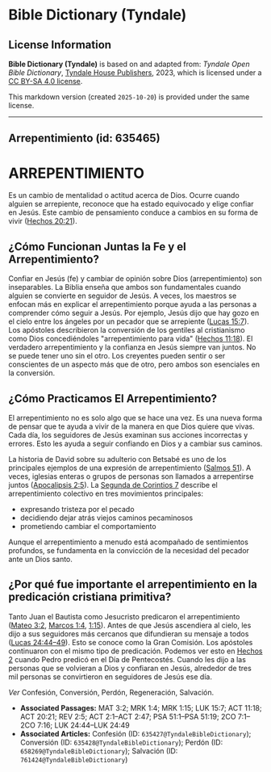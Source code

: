 # Bible Dictionary (Tyndale)

## License Information

**Bible Dictionary (Tyndale)** is based on and adapted from: _Tyndale Open Bible Dictionary_, [Tyndale House Publishers](https://tyndaleopenresources.com/), 2023, which is licensed under a [CC BY-SA 4.0 license](https://creativecommons.org/licenses/by-sa/4.0/legalcode.en).

This markdown version (created `2025-10-20`) is provided under the same license.



--------------------------------

## Arrepentimiento (id: 635465)

ARREPENTIMIENTO
===============

Es un cambio de mentalidad o actitud acerca de Dios. Ocurre cuando alguien se arrepiente, reconoce que ha estado equivocado y elige confiar en Jesús. Este cambio de pensamiento conduce a cambios en su forma de vivir ([Hechos 20:21](https://ref.ly/Acts20:21)).

¿Cómo Funcionan Juntas la Fe y el Arrepentimiento?
--------------------------------------------------

Confiar en Jesús (fe) y cambiar de opinión sobre Dios (arrepentimiento) son inseparables. La Biblia enseña que ambos son fundamentales cuando alguien se convierte en seguidor de Jesús. A veces, los maestros se enfocan más en explicar el arrepentimiento porque ayuda a las personas a comprender cómo seguir a Jesús. Por ejemplo, Jesús dijo que hay gozo en el cielo entre los ángeles por un pecador que se arrepiente ([Lucas 15:7](https://ref.ly/Luke15:7)). Los apóstoles describieron la conversión de los gentiles al cristianismo como Dios concediéndoles "arrepentimiento para vida" ([Hechos 11:18](https://ref.ly/Acts11:18)). El verdadero arrepentimiento y la confianza en Jesús siempre van juntos. No se puede tener uno sin el otro. Los creyentes pueden sentir o ser conscientes de un aspecto más que de otro, pero ambos son esenciales en la conversión.

¿Cómo Practicamos El Arrepentimiento?
-------------------------------------

El arrepentimiento no es solo algo que se hace una vez. Es una nueva forma de pensar que te ayuda a vivir de la manera en que Dios quiere que vivas. Cada día, los seguidores de Jesús examinan sus acciones incorrectas y errores. Esto les ayuda a seguir confiando en Dios y a cambiar sus caminos.

La historia de David sobre su adulterio con Betsabé es uno de los principales ejemplos de una expresión de arrepentimiento ([Salmos 51](https://ref.ly/Ps51:1-Ps51:19)). A veces, iglesias enteras o grupos de personas son llamados a arrepentirse juntos ([Apocalipsis 2:5](https://ref.ly/Rev2:5)). La [Segunda de Corintios 7](https://ref.ly/2Cor7:1-2Cor7:16) describe el arrepentimiento colectivo en tres movimientos principales:

* expresando tristeza por el pecado
* decidiendo dejar atrás viejos caminos pecaminosos
* prometiendo cambiar el comportamiento

Aunque el arrepentimiento a menudo está acompañado de sentimientos profundos, se fundamenta en la convicción de la necesidad del pecador ante un Dios santo.

¿Por qué fue importante el arrepentimiento en la predicación cristiana primitiva?
---------------------------------------------------------------------------------

Tanto Juan el Bautista como Jesucristo predicaron el arrepentimiento ([Mateo 3:2](https://ref.ly/Matt3:2), [Marcos 1:4](https://ref.ly/Mark1:4), [1:15](https://ref.ly/Mark1:15)). Antes de que Jesús ascendiera al cielo, les dijo a sus seguidores más cercanos que difundieran su mensaje a todos ([Lucas 24:44–49](https://ref.ly/Luke24:44-Luke24:49)). Esto se conoce como la Gran Comisión. Los apóstoles continuaron con el mismo tipo de predicación. Podemos ver esto en [Hechos 2](https://ref.ly/Acts2:1-Acts2:47) cuando Pedro predicó en el Día de Pentecostés. Cuando les dijo a las personas que se volvieran a Dios y confiaran en Jesús, alrededor de tres mil personas se convirtieron en seguidores de Jesús ese día.

*Ver* Confesión, Conversión, Perdón, Regeneración, Salvación.

* **Associated Passages:** MAT 3:2; MRK 1:4; MRK 1:15; LUK 15:7; ACT 11:18; ACT 20:21; REV 2:5; ACT 2:1–ACT 2:47; PSA 51:1–PSA 51:19; 2CO 7:1–2CO 7:16; LUK 24:44–LUK 24:49
* **Associated Articles:** Confesión (ID: `635427@TyndaleBibleDictionary`); Conversión (ID: `635428@TyndaleBibleDictionary`); Perdón (ID: `658269@TyndaleBibleDictionary`); Salvación (ID: `761424@TyndaleBibleDictionary`)

